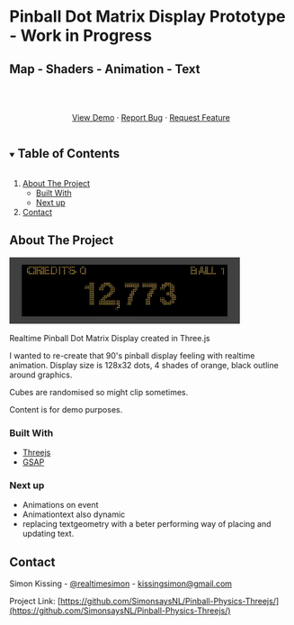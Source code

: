 # Pinball Dot Matrix Display Prototype - Work in Progress
## Map - Shaders - Animation - Text

<br />
<p align="center">
    <br />
    <a href="">View Demo</a>
    ·
    <a href="https://github.com/SimonsaysNL/Pinball-Dot-Matix-Display/issues">Report Bug</a>
    ·
    <a href="https://github.com/SimonsaysNL/Pinball-Dot-Matix-Display/issues">Request Feature</a>
  </p>
</p>



<!-- TABLE OF CONTENTS -->
<details open="open">
  <summary><h2 style="display: inline-block">Table of Contents</h2></summary>
  <ol>
    <li>
      <a href="#about-the-project">About The Project</a>
      <ul>
        <li><a href="#built-with">Built With</a></li>
          <li><a href="#next-up">Next up</a></li>
      </ul>
    </li>
    <li><a href="#contact">Contact</a></li>
  </ol>
</details>



<!-- ABOUT THE PROJECT -->
## About The Project

![](pinball-backbox-preview.gif)

Realtime Pinball Dot Matrix Display created in Three.js

I wanted to re-create that 90's pinball display feeling with realtime animation.
Display size is 128x32 dots, 4 shades of orange, black outline around graphics.

Cubes are randomised so might clip sometimes.

Content is for demo purposes.

### Built With

* [Threejs](https://threejs.org/)
* [GSAP](https://greensock.com/gsap/)

### Next up

* Animations on event
* Animationtext also dynamic
* replacing textgeometry with a beter performing way of placing and updating text.


<!-- CONTACT -->
## Contact


Simon Kissing - [@realtimesimon](https://twitter.com/realtimesimon) - kissingsimon@gmail.com

Project Link: [https://github.com/SimonsaysNL/Pinball-Physics-Threejs/](https://github.com/SimonsaysNL/Pinball-Physics-Threejs/)
